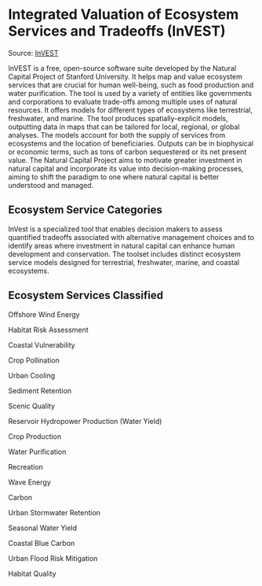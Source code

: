 # Integrated Valuation of Ecosystem Services and Tradeoffs (InVEST)

Source: [InVEST](https://naturalcapitalproject.stanford.edu/software)

InVEST is a free, open-source software suite developed by the Natural Capital Project of Stanford University. It helps map and value ecosystem services that are crucial for human well-being, such as food production and water purification. The tool is used by a variety of entities like governments and corporations to evaluate trade-offs among multiple uses of natural resources. It offers models for different types of ecosystems like terrestrial, freshwater, and marine. The tool produces spatially-explicit models, outputting data in maps that can be tailored for local, regional, or global analyses. The models account for both the supply of services from ecosystems and the location of beneficiaries. Outputs can be in biophysical or economic terms, such as tons of carbon sequestered or its net present value. The Natural Capital Project aims to motivate greater investment in natural capital and incorporate its value into decision-making processes, aiming to shift the paradigm to one where natural capital is better understood and managed.

## Ecosystem Service Categories

InVest is a specialized tool that enables decision makers to assess quantified tradeoffs associated with alternative management choices and to identify areas where investment in natural capital can enhance human development and conservation.  The toolset includes distinct ecosystem service models designed for terrestrial, freshwater, marine, and coastal ecosystems.

## Ecosystem Services Classified&#x20;

Offshore Wind Energy

Habitat Risk Assessment

Coastal Vulnerability

Crop Pollination

Urban Cooling

Sediment Retention

Scenic Quality

Reservoir Hydropower Production (Water Yield)

Crop Production

Water Purification

Recreation

Wave Energy

Carbon

Urban Stormwater Retention

Seasonal Water Yield

Coastal Blue Carbon

Urban Flood Risk Mitigation

Habitat Quality
